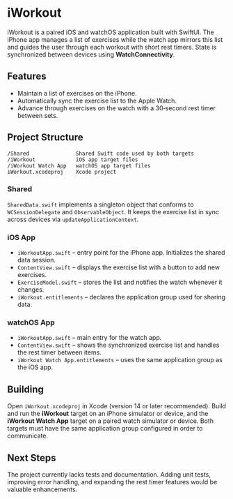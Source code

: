 # iWorkout

iWorkout is a paired iOS and watchOS application built with SwiftUI. The iPhone app manages a list of exercises while the watch app mirrors this list and guides the user through each workout with short rest timers. State is synchronized between devices using **WatchConnectivity**.

## Features

* Maintain a list of exercises on the iPhone.
* Automatically sync the exercise list to the Apple Watch.
* Advance through exercises on the watch with a 30‑second rest timer between sets.

## Project Structure

```
/Shared               Shared Swift code used by both targets
/iWorkout             iOS app target files
/iWorkout Watch App   watchOS app target files
iWorkout.xcodeproj    Xcode project
```

### Shared

`SharedData.swift` implements a singleton object that conforms to `WCSessionDelegate` and `ObservableObject`. It keeps the exercise list in sync across devices via `updateApplicationContext`.

### iOS App

* `iWorkoutApp.swift` – entry point for the iPhone app. Initializes the shared data session.
* `ContentView.swift` – displays the exercise list with a button to add new exercises.
* `ExerciseModel.swift` – stores the list and notifies the watch whenever it changes.
* `iWorkout.entitlements` – declares the application group used for sharing data.

### watchOS App

* `iWorkoutApp.swift` – main entry for the watch app.
* `ContentView.swift` – shows the synchronized exercise list and handles the rest timer between items.
* `iWorkout Watch App.entitlements` – uses the same application group as the iOS app.

## Building

Open `iWorkout.xcodeproj` in Xcode (version 14 or later recommended). Build and run the **iWorkout** target on an iPhone simulator or device, and the **iWorkout Watch App** target on a paired watch simulator or device. Both targets must have the same application group configured in order to communicate.

## Next Steps

The project currently lacks tests and documentation. Adding unit tests, improving error handling, and expanding the rest timer features would be valuable enhancements.

